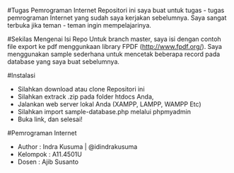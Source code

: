 #Tugas Pemrograman Internet
Repositori ini saya buat untuk tugas - tugas pemrograman Internet yang sudah saya kerjakan sebelumnya.
Saya sangat terbuka jika teman - teman ingin mempelajarinya.

#Sekilas Mengenai Isi Repo
Untuk branch master, saya isi dengan contoh file export ke pdf menggunkaan library FPDF (http://www.fpdf.org/).
Saya menggunakan sample sederhana untuk mencetak beberapa record pada database yang saya buat sebelumnya.

#Instalasi
- Silahkan download atau clone Repositori ini
- Silahkan extrack .zip pada folder htdocs Anda,
- Jalankan web server lokal Anda (XAMPP, LAMPP, WAMPP Etc)
- Silahkan import sample-database.php melalui phpmyadmin
- Buka link, dan selesai!

#Pemrograman Internet
- Author    : Indra Kusuma | @idindrakusuma
- Kelompok  : A11.4501U
- Dosen     : Ajib Susanto
